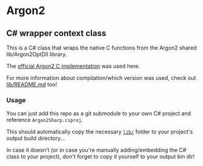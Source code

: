 # Argon2
## C# wrapper context class

This is a C# class that wraps the native C functions 
from the Argon2 shared lib/Argon2OptDll library.

The [official Argon2 C implementation](https://github.com/P-H-C/phc-winner-argon2) was used here.

For more information about compilation/which version was used, check out [lib/README.md](https://github.com/GlitchedPolygons/Argon2Sharp/tree/master/lib) too!

### Usage

You can just add this repo as a git submodule to your own C# project and reference `Argon2Sharp.csproj`.

This should automatically copy the necessary [`lib/`](https://github.com/GlitchedPolygons/Argon2Sharp/tree/master/lib) folder to your project's output build directory...

In case it doesn't (or in case you're manually adding/embedding the C# class to your project), don't forget to copy it yourself to your output bin dir!